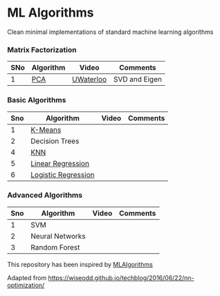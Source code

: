 # ML Algorithms
Clean minimal implementations of standard machine learning algorithms

### Matrix Factorization

SNo | Algorithm | Video | Comments
--- | --- | --- | ---
1 | [PCA](https://github.com/krishnakalyan3/ML-Algorithms/blob/master/src/algorithms/pca.py) | [UWaterloo](https://www.youtube.com/watch?v=L-pQtGm3VS8&list=PLehuLRPyt1HzQoXEhtNuYTmd0aNQvtyAK) | SVD and Eigen


### Basic Algorithms

Sno | Algorithm | Video | Comments
--- | --- | --- | ---
1 | [K-Means](https://github.com/krishnakalyan3/ML-Algorithms/blob/master/src/clustering/kmeans.py) |
2 | Decision Trees |
4 | [KNN](https://github.com/krishnakalyan3/ML-Algorithms/blob/master/src/classification/nearest_neighbour/knn.py) |
5 | [Linear Regression](https://github.com/krishnakalyan3/ML-Algorithms/blob/master/src/regression/linear_regression/linear_regresison.py) |
6 | [Logistic Regression](https://github.com/krishnakalyan3/ML-Algorithms/blob/master/src/classification/logit/logistic_regression.py) |


### Advanced Algorithms

Sno | Algorithm | Video | Comments
--- | --- | --- | ---
1 | SVM |
2 | Neural Networks |
3 | Random Forest |

This repository has been inspired by [MLAlgorithms](https://github.com/rushter/MLAlgorithms)


Adapted from https://wiseodd.github.io/techblog/2016/06/22/nn-optimization/